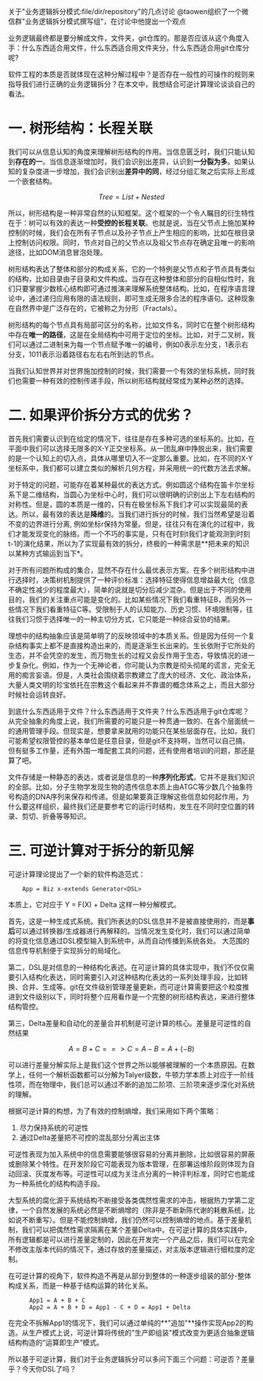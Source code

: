 关于"业务逻辑拆分模式:file/dir/repository"的几点讨论
	@taowen组织了一个微信群"业务逻辑拆分模式撰写组"，在讨论中他提出一个观点

>>>
业务逻辑最终都是要分解成文件，文件夹，git仓库的。那是否应该从这个角度入手：什么东西适合用文件，什么东西适合用文件夹分，什么东西适合用git仓库分呢? 

软件工程的本质是否就体现在这种分解过程中？是否存在一般性的可操作的规则来指导我们进行正确的业务逻辑拆分？在本文中，我想结合可逆计算理论谈谈自己的看法。

# 一. 树形结构：长程关联
我们可以从信息认知的角度来理解树形结构的作用。当信息匮乏时，我们只能认知到**存在的一**。当信息逐渐增加时，我们会识别出差异，认识到**一分裂为多**。如果认知的复杂度进一步增加，我们会识别出**差异中的同**，经过分组汇聚之后实际上形成一个嵌套结构。

$$	
	   Tree  = List + Nested 
$$

所以，树形结构是一种非常自然的认知框架。这个框架的一个令人瞩目的衍生特性在于：树可以有效的表达一种**受控的长程关联**。也就是说，当在父节点上施加某种控制的时候，我们会在所有子节点以及孙子节点上产生相应的影响，比如在根目录上控制访问权限。同时，节点对自己的父节点以及祖父节点存在确定且唯一的影响途径，比如DOM消息冒泡处理。	
	
树形结构表达了整体和部分的构成关系，它的一个特例是父节点和子节点具有类似的结构，比如目录由子目录和文件构成。当存在这种整体和部分的自相似性时，我们只要掌握少数核心结构即可通过推演来理解系统整体结构。比如，在程序语言理论中，通过递归应用有限的语法规则，即可生成无限多合法的程序语句。这种现象在自然界中是广泛存在的，它被称之为分形（Fractals）。
	
树形结构的每个节点具有局部可区分的名称，比如文件名，同时它在整个树形结构中存在**唯一的路径**，这是在全局结构中可用于定位的坐标。比如，对于二叉树，我们可以通过二进制来为每一个节点赋予唯一的编号，例如0表示左分支，1表示右分支，1011表示沿着路径右左右右所到达的节点。
	
当我们认知世界并对世界施加控制的时候，我们需要一个有效的坐标系统，同时我们也需要一种有效的控制传递手段，所以树形结构就经常成为某种必然的选择。
	
# 二. 如果评价拆分方式的优劣？

首先我们需要认识到在给定的情况下，往往是存在多种可选的坐标系的。比如，在平面中我们可以选择无限多的X-Y正交坐标系。从一团乱麻中挣脱出来，我们需要的是一个认知上的切入点，具体从哪里切入不一定那么重要。比如，在不同的X-Y坐标系中，我们都可以建立类似的解析几何方程，并采用统一的代数方法去求解。
	
对于特定的问题，可能存在着某种最优的表达方式。例如圆这个结构在笛卡尔坐标系下是二维结构，当圆心为坐标中心时，我们可以很明确的识别出上下左右结构的对称性。但是，圆的本质是一维的，只有在极坐标系下我们才可以实现最简的表达。所以，最有效的表达是**降维**的。当我们进行拆分的时候，我们当然希望是沿着不变的边界进行分离, 例如坐标r保持为常量。但是，往往只有在演化的过程中，我们才能发现变化的脉络。而一个不巧的事实是，只有在时刻t我们才能观测到时刻t-1的演化结果，所以为了实现最有效的拆分，终极的一种需求是**把未来的知识以某种方式输运到当下*。
	
对于所有问题所构成的集合，显然不存在什么最优表示方案。在多个树形结构中进行选择时，决策树机制提供了一种评价标准：选择特征使得信息增益最大化（信息不确定性减少的程度最大），简单的说就是切分后减少混杂。但是出于不同的使用目的，我们的关注重点可能是变化的。比如某些情况下我们看重特征B，而另外一些情况下我们看重特征C等。受限制于人的认知能力、历史习惯、环境限制等，往往我们习惯于选择唯一的一种主切分方式，它只能是一种综合妥协的结果。
	
理想中的结构抽象应该是简单明了的反映领域中的本质关系。但是因为任何一个复杂结构事实上都不是直接构造出来的，而是逐渐生长出来的。生长依附于它所处的生态，并不会凭空的发生，而万物生长的过程又会反作用于生态，导致情况的进一步复杂化。例如，作为一个无神论者，你可能认为宗教是彻头彻尾的谎言，完全无用的痴言妄语。但是，人类社会围绕着宗教建立了庞大的经济、文化、政治体系，大量人类文明的珍宝依托在宗教这个看起来并不靠谱的概念体系之上，而且大部分时候社会运转良好。
	
到底什么东西适用于文件？什么东西适用于文件夹？什么东西适用于git仓库呢？从完全抽象的角度上说，我们所需要的可能只是一种贯通一致的、在各个层面统一的通用管理手段。但现实是，想要拿来就用的功能只在某些层面存在。比如，我们可能希望权限管控的基本单位是任意目录，但是git不支持啊，当然可以自己搞，但有挺多工作量，还有外围一堆配套工具的问题，还有使用者培训的问题，那还是算了吧。
	
文件存储是一种静态的表达，或者说是信息的一种**序列化形式**，它并不是我们知识的全部。比如，分子生物学发现生物的遗传信息本质上由ATGC等少数几个抽象符号构造的DNA序列来保存和传递。但是如果要真正理解这些信息如何起作用，为什么要这样组织，最终我们还是要参考它的运行时结构，发生在不同时空位置的转录、剪切、折叠等等知识。
	
# 三. 可逆计算对于拆分的新见解
可逆计算理论提出了一个新的软件构造范式： 
```	
	App = Biz x-extends Generator<DSL>
```
本质上，它对应于 Y = F(X) + Delta 这样一种分解模式。

首先，这是一种生成式系统。我们所表达的DSL信息并不是被直接使用的，而是**事后**可以通过转换器/生成器进行再解释的。当情况发生变化时，我们可以通过简单的将变化信息通过DSL模型输入到系统中，从而自动传播到系统各处。	大范围的信息传导机制便于实现拆分的局域化。
	
第二，DSL是对信息的一种结构化表述。在可逆计算的具体实现中，我们不仅仅需要引入结构化表达，同时需要引入对这种结构化表达的一系列处理手段，比如转换、合并、生成等。git在文件级别管理差量更新，而可逆计算需要把这个粒度推进到文件级别以下，同时将整个应用看作是一个完整的树形结构表达，来进行整体结构管控。
	
第三，Delta差量和自动化的差量合并机制是可逆计算的核心。差量是可逆性的自然结果
	
$$
     A = B + C ==> C = A - B = A + (-B)
$$
    
可以进行差量分解实际上是我们这个世界之所以能够被理解的一个本质原因。在数学上，任何一个解析函数都可以分解为Talyer级数，牛顿力学本质上对应于一阶线性项，而在物理中，我们总可以通过不断的追加二阶项、三阶项来逐步深化对系统的理解。
	
根据可逆计算的构想，为了有效的控制熵增，我们采用如下两个策略：
1. 尽力保持系统的可逆性
2. 通过Delta差量把不可控的混乱部分分离出主体

可逆性表现为加入系统中的信息需要能够很容易的分离并删除，比如很容易的屏蔽或删除某个特性。在开发阶段它可能表现为版本管理，在部署运维阶段则体现为自动回滚、灰度发布等。可逆性可以成为关注点分离的一种评判标准，同时它也能成为一种系统化的结构构造手段。
   
大型系统的腐化源于系统结构不断接受各类偶然性需求的冲击，根据热力学第二定律，一个自然发展的系统必然是不断熵增的（除非是不断新陈代谢的耗散系统，比如说不断重写）。但是不能控制熵增，我们仍然可以控制熵增的地点。基于差量机制，我们可以把偶然性需求隔离在某个差量Delta中。在可逆计算的具体实践中，所有逻辑都是可以进行差量定制的，因此在开发完一个产品之后，我们可以在完全不修改主版本代码的情况下，通过存放的差量描述，对主版本逻辑进行细粒度的定制。
     
在可逆计算的视角下，软件构造不再是从部分到整体的一种逐步组装的部分-整体构成关系，而是一种基于结构运算的转化关系。
	
```
      App1 = A + B + C
	  App2 = A + B + D = App1 - C + D = App1 + Delta
```	
  
在完全不拆解App1的情况下，我们可以通过单纯的**"追加"**操作实现App2的构造。从生产模式上说，可逆计算将传统的"生产即组装"模式改变为更适合抽象逻辑结构构造的“运算即生产”模式。

所以基于可逆计算，我们对于业务逻辑拆分可以多问下面三个问题：可逆否？差量乎？今天你DSL了吗？

